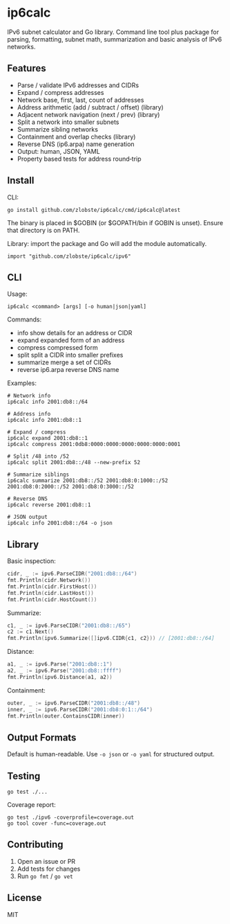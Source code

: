 # ip6calc

IPv6 subnet calculator and Go library. Command line tool plus package for parsing, formatting, subnet math, summarization and basic analysis of IPv6 networks.

## Features
- Parse / validate IPv6 addresses and CIDRs
- Expand / compress addresses
- Network base, first, last, count of addresses
- Address arithmetic (add / subtract / offset) (library)
- Adjacent network navigation (next / prev) (library)
- Split a network into smaller subnets
- Summarize sibling networks
- Containment and overlap checks (library)
- Reverse DNS (ip6.arpa) name generation
- Output: human, JSON, YAML
- Property based tests for address round‑trip

## Install
CLI:
```
go install github.com/zlobste/ip6calc/cmd/ip6calc@latest
```
The binary is placed in $GOBIN (or $GOPATH/bin if GOBIN is unset). Ensure that directory is on PATH.

Library: import the package and Go will add the module automatically.
```
import "github.com/zlobste/ip6calc/ipv6"
```

## CLI
Usage:
```
ip6calc <command> [args] [-o human|json|yaml]
```
Commands:
- info        show details for an address or CIDR
- expand      expanded form of an address
- compress    compressed form
- split       split a CIDR into smaller prefixes
- summarize   merge a set of CIDRs
- reverse     ip6.arpa reverse DNS name

Examples:
```
# Network info
ip6calc info 2001:db8::/64

# Address info
ip6calc info 2001:db8::1

# Expand / compress
ip6calc expand 2001:db8::1
ip6calc compress 2001:0db8:0000:0000:0000:0000:0000:0001

# Split /48 into /52
ip6calc split 2001:db8::/48 --new-prefix 52

# Summarize siblings
ip6calc summarize 2001:db8::/52 2001:db8:0:1000::/52 2001:db8:0:2000::/52 2001:db8:0:3000::/52

# Reverse DNS
ip6calc reverse 2001:db8::1

# JSON output
ip6calc info 2001:db8::/64 -o json
```

## Library
Basic inspection:
```go
cidr, _ := ipv6.ParseCIDR("2001:db8::/64")
fmt.Println(cidr.Network())
fmt.Println(cidr.FirstHost())
fmt.Println(cidr.LastHost())
fmt.Println(cidr.HostCount())
```
Summarize:
```go
c1, _ := ipv6.ParseCIDR("2001:db8::/65")
c2 := c1.Next()
fmt.Println(ipv6.Summarize([]ipv6.CIDR{c1, c2})) // [2001:db8::/64]
```
Distance:
```go
a1, _ := ipv6.Parse("2001:db8::1")
a2, _ := ipv6.Parse("2001:db8::ffff")
fmt.Println(ipv6.Distance(a1, a2))
```
Containment:
```go
outer, _ := ipv6.ParseCIDR("2001:db8::/48")
inner, _ := ipv6.ParseCIDR("2001:db8:0:1::/64")
fmt.Println(outer.ContainsCIDR(inner))
```

## Output Formats
Default is human-readable. Use `-o json` or `-o yaml` for structured output.

## Testing
```
go test ./...
```
Coverage report:
```
go test ./ipv6 -coverprofile=coverage.out
go tool cover -func=coverage.out
```

## Contributing
1. Open an issue or PR
2. Add tests for changes
3. Run `go fmt` / `go vet`

## License
MIT
